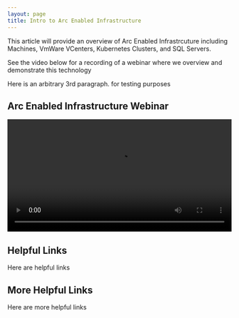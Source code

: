 ```yaml
---
layout: page
title: Intro to Arc Enabled Infrastructure
---
```


This article will provide an overview of Arc Enabled Infrastrcuture including Machines, VmWare VCenters, Kubernetes Clusters, and SQL Servers. 

See the video below for a recording of a webinar where we overview and demonstrate this technology

Here is an arbitrary 3rd paragraph. for testing purposes

## Arc Enabled Infrastructure Webinar
<video width="100%" controls>
<source src="https://media.githubusercontent.com/media/SMC-Presales-Accelerators/SMC-Presales-Accelerators.github.io/main/Content/_Arc-Enabled-SQL-Server/ArcEnabledInfrastructureWebinarCustomerRemoved1080.mp4" type="video/mp4">
 Your browser does not support the video tag.
</video>

## Helpful Links
Here are helpful links

## More Helpful Links
Here are more helpful links
